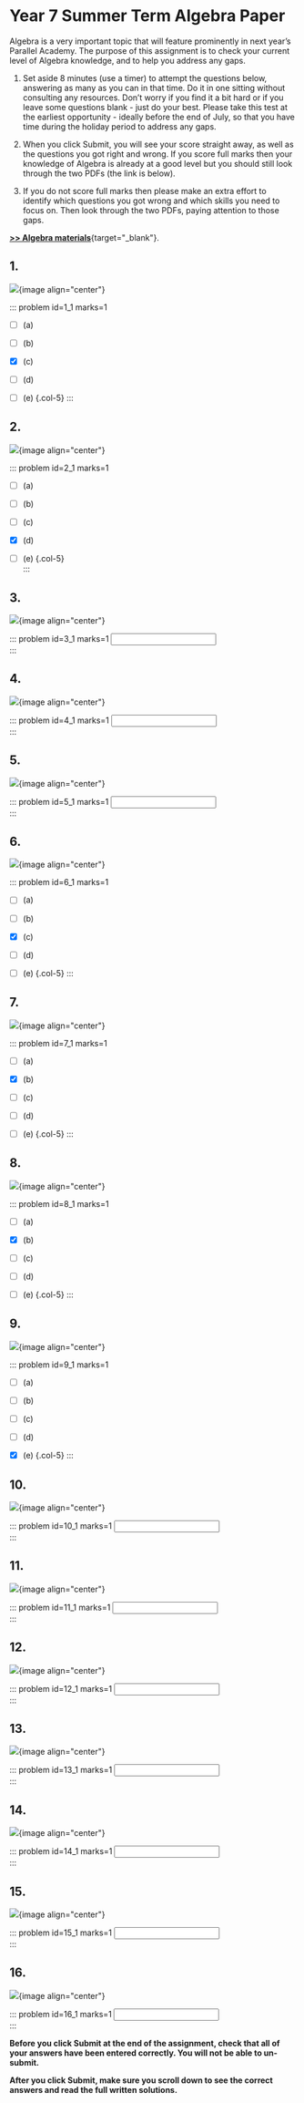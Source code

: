# Year 7 Summer Term Algebra Paper

Algebra is a very important topic that will feature prominently in next year’s Parallel Academy. The purpose of this assignment is to check your current level of Algebra knowledge, and to help you address any gaps.  

1. Set aside 8 minutes (use a timer) to attempt the questions below, answering as many as you can in that time. Do it in one sitting without consulting any resources. Don’t worry if you find it a bit hard or if you leave some questions blank - just do your best. Please take this test at the earliest opportunity - ideally before the end of July, so that you have time during the holiday period to address any gaps.  

2. When you click Submit, you will see your score straight away, as well as the questions you got right and wrong. If you score full marks then your knowledge of Algebra is already at a good level but you should still look through the two PDFs (the link is below).  

3. If you do not score full marks then please make an extra effort to identify which questions you got wrong and which skills you need to focus on. Then look through the two PDFs, paying attention to those gaps.  

[__>> Algebra materials__](https://drive.google.com/drive/folders/1jvPLpBTHfmZ1TS0PbOrkX3gCm-iDP3gM?usp=sharing){target="_blank"}.  


## 1.	
![](/resources/algebra/q1.png){image align="center"}  

::: problem id=1_1 marks=1

* [ ] (a)
* [ ] (b)
* [x] (c)
* [ ] (d)
* [ ] (e)
{.col-5}
:::  


## 2.
![](/resources/algebra/q2.png){image align="center"}  

::: problem id=2_1 marks=1

* [ ] (a)
* [ ] (b)
* [ ] (c)
* [x] (d)
* [ ] (e)
{.col-5}  
:::  


## 3.
![](/resources/algebra/q3.png){image align="center"}  

::: problem id=3_1 marks=1
<input type="number" solution="4"/>  
:::  


## 4.
![](/resources/algebra/q4.png){image align="center"}  

::: problem id=4_1 marks=1
<input type="number" solution="2"/>  
:::  


## 5.
![](/resources/algebra/q5.png){image align="center"}  

::: problem id=5_1 marks=1
<input type="number" solution="100"/>  
::: 


## 6.	
![](/resources/algebra/q6.png){image align="center"}  

::: problem id=6_1 marks=1

* [ ] (a)
* [ ] (b)
* [x] (c)
* [ ] (d)
* [ ] (e)
{.col-5}
:::  


## 7.
![](/resources/algebra/q7.png){image align="center"}  

::: problem id=7_1 marks=1

* [ ] (a)
* [x] (b)
* [ ] (c)
* [ ] (d)
* [ ] (e)
{.col-5}
:::  


## 8.
![](/resources/algebra/q8.png){image align="center"}  

::: problem id=8_1 marks=1

* [ ] (a)
* [x] (b)
* [ ] (c)
* [ ] (d)
* [ ] (e)
{.col-5}
:::  


## 9.
![](/resources/algebra/q9.png){image align="center"}  

::: problem id=9_1 marks=1

* [ ] (a)
* [ ] (b)
* [ ] (c)
* [ ] (d)
* [x] (e)
{.col-5}
:::  


## 10.
![](/resources/algebra/q10.png){image align="center"}  

::: problem id=10_1 marks=1
<input type="number" solution="21"/>  
::: 


## 11.	
![](/resources/algebra/q11.png){image align="center"}  

::: problem id=11_1 marks=1
<input type="number" solution="45"/>   
:::  


## 12.
![](/resources/algebra/q12.png){image align="center"}  

::: problem id=12_1 marks=1
<input type="number" solution="7"/>  
:::  


## 13.
![](/resources/algebra/q13.png){image align="center"}  

::: problem id=13_1 marks=1
<input type="number" solution="5"/>  
:::  


## 14.
![](/resources/algebra/q14.png){image align="center"}  

::: problem id=14_1 marks=1
<input type="number" solution="-2"/>  
:::  


## 15.
![](/resources/algebra/q15.png){image align="center"}  

::: problem id=15_1 marks=1
<input type="number" solution="8"/>  
::: 


## 16.	
![](/resources/algebra/q16.png){image align="center"}  

::: problem id=16_1 marks=1
<input type="number" solution="3"/>  
:::  


**Before you click Submit at the end of the assignment, check that all of your answers have been entered correctly. You will not be able to un-submit.**  

**After you click Submit, make sure you scroll down to see the correct answers and read the full written solutions.**  